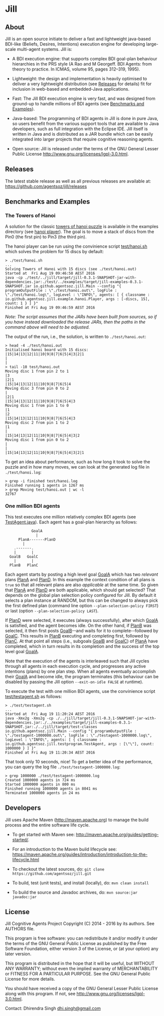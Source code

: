 # Jill


## About

Jill is an open source initiate to deliver a fast and lightweight
java-based BDI-like (Beliefs, Desires, Intentions) execution engine for 
developing large-scale multi-agent systems. Jill is:

* A BDI execution engine: that supports complex BDI goal-plan behaviour 
  hierarchies in the PRS style (A Rao and M Georgeff. BDI Agents: from 
  theory to practice. In ICMAS, volume 95, pages 312–319, 1995).

* Lightweight: the design and implementation is heavily optimised to 
  deliver a very lightweight distribution (see [Releases](#releases) for details)
  fit for inclusion in web-based and embedded-Java applications.

* Fast: The Jill BDI execution engine is very fast, and was designed from 
  ground-up to handle millions of BDI agents (see [Benchmarks and Examples](#benchmarks-and-examples)). 

* Java-based: The programming of BDI agents in Jill is done in 
  pure Java, so users benefit from the various support tools that are available
  to Java developers, such as full integration with the Eclipse IDE.
  Jill itself is written in Java and is distributed as a JAR bundle which can
  be easily integrated into larger projects that require cognitive reasoning
  agents.

* Open source: Jill is released under the terms of the 
  GNU General Lesser Public License <http://www.gnu.org/licenses/lgpl-3.0.html>.
  

## Releases

The latest stable release as well as all previous releases are available at:
https://github.com/agentsoz/jill/releases


## Benchmarks and Examples

### The Towers of Hanoi

A solution for the classic [towers of hanoi puzzle](https://en.wikipedia.org/wiki/Tower_of_Hanoi) is available in the examples directory (see [hanoi player](https://github.com/agentsoz/jill/blob/master/examples/src/main/java/io/github/agentsoz/jill/example/hanoi/Player.java)). The goal is to move a stack of discs from the Pin0 (the first pin) to Pin3 (the third pin).

The hanoi player can be run using the convinience script [test/hanoi.sh](https://github.com/agentsoz/jill/blob/master/test/hanoi.sh) which solves the problem for 15 discs by default:
```
> ./test/hanoi.sh
...
Solving Towers of Hanoi with 15 discs (see ./test/hanoi.out)
Started at  Fri Aug 19 09:46:58 AEST 2016
java -cp ./test/../jill/target/jill-0.3.1-SNAPSHOT-jar-with-dependencies.jar:./test/../examples/target/jill-examples-0.3.1-SNAPSHOT.jar io.github.agentsoz.jill.Main --config "{ programOutputFile : \"./test/hanoi.out\", logFile : \"./test/hanoi.log\", logLevel : \"INFO\", agents: [ { classname : io.github.agentsoz.jill.example.hanoi.Player, args : [-discs, 15], count: 1 } ] }"
Finished at Fri Aug 19 09:46:59 AEST 2016
```

*Note: The script assumes that the JARs have been built from sources, so if you have instead downloaded the release JARs, then the paths in the command above will need to be adjusted.*

The output of the run, i.e., the solution, is written to `./test/hanoi.out`:
```
> head -4 ./test/hanoi.out 
Initialised hanoi board with 15 discs:
|15|14|13|12|11|10|9|8|7|6|5|4|3|2|1
|
|
> tail -10 test/hanoi.out
Moving disc 1 from pin 2 to 1
|3
|2|1
|15|14|13|12|11|10|9|8|7|6|5|4
Moving disc 3 from pin 0 to 2
|
|2|1
|15|14|13|12|11|10|9|8|7|6|5|4|3
Moving disc 1 from pin 1 to 0
|1
|2
|15|14|13|12|11|10|9|8|7|6|5|4|3
Moving disc 2 from pin 1 to 2
|1
|
|15|14|13|12|11|10|9|8|7|6|5|4|3|2
Moving disc 1 from pin 0 to 2
|
|
|15|14|13|12|11|10|9|8|7|6|5|4|3|2|1
```

To get an idea about performance, such as how long it took to solve the puzzle and in how many moves, we can look at the generated log file in `./test/hanoi.log`:
```
> grep -i finished test/hanoi.log 
Finished running 1 agents in 1267 ms
> grep Moving test/hanoi.out | wc -l
32767
```

### One million BDI agents

This test executes one million relatively complex BDI agents (see [TestAgent.java](https://github.com/agentsoz/jill/blob/master/jill/src/test/java/io/github/agentsoz/jill/testprogram/TestAgent.java)). Each agent has a goal-plan hierarchy as follows:
```
            GoalA
              |
      PlanA-------PlanD
        |
    .-------.
    |       |
  GoalB   GoalC
    |       |
  PlanB   PlanC
```
Each agent starts by posting a high level goal [GoalA] which has two *relevant* plans [PlanA] and [PlanD]. In this example the context condition of all plans is `true` so that all relevant plans are also *applicable* at the same time. So given that [PlanA] and [PlanD] are both applicable, which should get selected? That depends on the global plan selection policy configured for Jill. By default it selects a plan instance at RANDOM, but this can be changed to always pick the first defined plan (command line option `--plan-selection-policy FIRST`) or last (option `--plan-selection-policy LAST`).

If [PlanD] were selected, it executes (always successfully), after which [GoalA] is satisfied, and the agent becomes idle. On the other hand, if [PlanB] was selected, it then first posts [GoalB]--and waits for it to complete--followed by [GoalC]. This results in [PlanB] executing and completing first, followed by [PlanC]. At that point all steps (i.e., subgoals [GoalB] and [GoalC]) of [PlanA] have completed, which in turn results in its completion and the success of the top level goal [GoalA].

Note that the execution of the agents is interleaved such that Jill cycles through all agents in each execution cycle, and progresses any active intentions (plans) by one plan step. When all agents eventually accomplish their [GoalA] and become idle, the program terminates (this behaviour can be disabled by passing the Jill option `--exit-on-idle FALSE` at runtime).

[GoalA]:https://github.com/agentsoz/jill/blob/master/jill/src/test/java/io/github/agentsoz/jill/testprogram/GoalA.java
[GoalB]:https://github.com/agentsoz/jill/blob/master/jill/src/test/java/io/github/agentsoz/jill/testprogram/GoalB.java
[GoalC]:https://github.com/agentsoz/jill/blob/master/jill/src/test/java/io/github/agentsoz/jill/testprogram/GoalC.java
[PlanA]:https://github.com/agentsoz/jill/blob/master/jill/src/test/java/io/github/agentsoz/jill/testprogram/PlanA.java
[PlanB]:https://github.com/agentsoz/jill/blob/master/jill/src/test/java/io/github/agentsoz/jill/testprogram/PlanB.java
[PlanC]:https://github.com/agentsoz/jill/blob/master/jill/src/test/java/io/github/agentsoz/jill/testprogram/PlanC.java
[PlanD]:https://github.com/agentsoz/jill/blob/master/jill/src/test/java/io/github/agentsoz/jill/testprogram/PlanD.java

To execute the test with one million BDI agents, use the convinience script [test/testagent.sh](https://github.com/agentsoz/jill/blob/master/test/testagent.sh)  as follows:
```
> ./test/testagent.sh
...
Started at  Fri Aug 19 11:20:24 AEST 2016
java -Xmx2g -Xms2g -cp ./../jill/target/jill-0.3.1-SNAPSHOT-jar-with-dependencies.jar:./../examples/target/jill-examples-0.3.1-SNAPSHOT.jar:./../jill/target/test-classes io.github.agentsoz.jill.Main --config "{ programOutputFile : \"./testagent-1000000.out\", logFile : \"./testagent-1000000.log\", logLevel : \"INFO\", agents: [ { classname : io.github.agentsoz.jill.testprogram.TestAgent, args : [\"\"], count: 1000000 } ] }"
Finished at Fri Aug 19 11:20:34 AEST 2016
```
That took only 10 seconds, nice! To get a better idea of the performance, you can query the log file `./test/testagent-1000000.log`:
```
> grep 1000000 ./test/testagent-1000000.log 
Created 1000000 agents in 724 ms
Started 1000000 agents in 800 ms
Finished running 1000000 agents in 8041 ms
Terminated 1000000 agents in 24 ms
```



## Developers

Jill uses Apache Maven (http://maven.apache.org) to manage the build process
and the entire software life cycle.

* To get started with Maven see:
  http://maven.apache.org/guides/getting-started/.

* For an introduction to the Maven build lifecycle see:
  https://maven.apache.org/guides/introduction/introduction-to-the-lifecycle.html

* To checkout the latest sources, do:
  `git clone https://github.com/agentsoz/jill.git`

* To build, test (unit tests), and install (locally), do:
  `mvn clean install`

* To build the source and Javadoc archives, do:
  `mvn source:jar javadoc:jar`


## License

Jill Cognitive Agents Project
Copyright (C) 2014 - 2016 by its authors. See AUTHORS file.

This program is free software: you can redistribute it and/or modify
it under the terms of the GNU General Public License as published by
the Free Software Foundation, either version 3 of the License, or
(at your option) any later version.

This program is distributed in the hope that it will be useful,
but WITHOUT ANY WARRANTY; without even the implied warranty of
MERCHANTABILITY or FITNESS FOR A PARTICULAR PURPOSE.  See the
GNU General Public License for more details.

You should have received a copy of the GNU General Lesser Public
License along with this program.  If not, see
<http://www.gnu.org/licenses/lgpl-3.0.html>.

Contact: Dhirendra Singh <dhi.singh@gmail.com>

